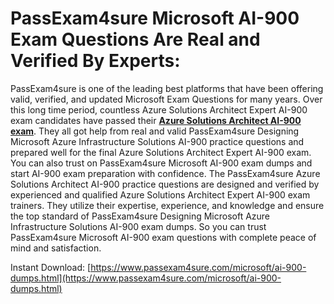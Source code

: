 <h1>PassExam4sure Microsoft AI-900 Exam Questions Are Real and Verified By Experts:</h1>

PassExam4sure is one of the leading best platforms that have been offering valid, verified, and updated Microsoft Exam Questions for many years. Over this long time period, countless Azure Solutions Architect Expert AI-900 exam candidates have passed their [**Azure Solutions Architect AI-900 exam**](https://www.passexam4sure.com/microsoft/ai-900-dumps.html). They all got help from real and valid PassExam4sure Designing Microsoft Azure Infrastructure Solutions AI-900 practice questions and prepared well for the final Azure Solutions Architect Expert AI-900 exam. You can also trust on PassExam4sure Microsoft AI-900 exam dumps and start AI-900 exam preparation with confidence. The PassExam4sure Azure Solutions Architect AI-900 practice questions are designed and verified by experienced and qualified Azure Solutions Architect Expert AI-900 exam trainers. They utilize their expertise, experience, and knowledge and ensure the top standard of PassExam4sure Designing Microsoft Azure Infrastructure Solutions AI-900 exam dumps. So you can trust PassExam4sure Microsoft AI-900 exam questions with complete peace of mind and satisfaction.

Instant Download: [https://www.passexam4sure.com/microsoft/ai-900-dumps.html](https://www.passexam4sure.com/microsoft/ai-900-dumps.html)
